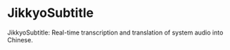 # JikkyoSubtitle
JikkyoSubtitle: Real-time transcription and translation of system audio into Chinese.
